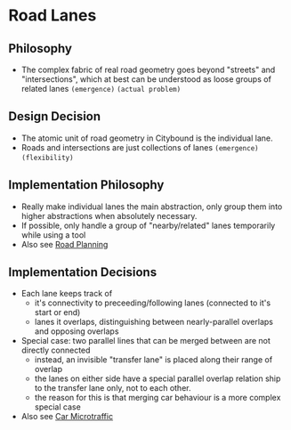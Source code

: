 # Road Lanes

## Philosophy

* The complex fabric of real road geometry goes beyond "streets" and "intersections", which at best can be understood as loose groups of related lanes `(emergence)` `(actual problem)`

## Design Decision

* The atomic unit of road geometry in Citybound is the individual lane.
* Roads and intersections are just collections of lanes `(emergence)` `(flexibility)`

## Implementation Philosophy

* Really make individual lanes the main abstraction, only group them into higher abstractions when absolutely necessary.
* If possible, only handle a group of "nearby/related" lanes temporarily while using a tool
* Also see [Road Planning](../planning/README.md)

## Implementation Decisions

* Each lane keeps track of
   * it's connectivity to preceeding/following lanes (connected to it's start or end)
   * lanes it overlaps, distinguishing between nearly-parallel overlaps and opposing overlaps
* Special case: two parallel lines that can be merged between are not directly connected
   * instead, an invisible "transfer lane" is placed along their range of overlap
   * the lanes on either side have a special parallel overlap relation ship to the transfer lane only, not to each other.
   * the reason for this is that merging car behaviour is a more complex special case
* Also see [Car Microtraffic](../microtraffic/README.md)
